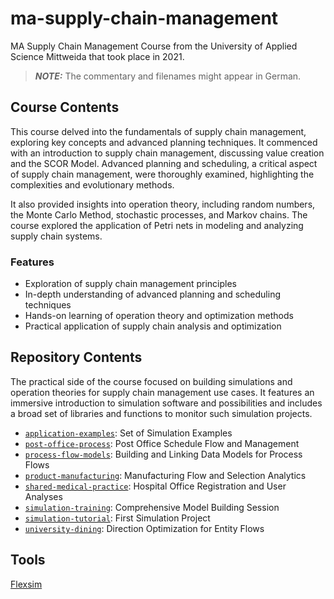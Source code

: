 # ma-supply-chain-management

MA Supply Chain Management Course from the University of Applied Science Mittweida that took place in 2021.

> **_NOTE:_** The commentary and filenames might appear in German.

## Course Contents

This course delved into the fundamentals of supply chain management, exploring key concepts and advanced planning techniques. It commenced with an introduction to supply chain management, discussing value creation and the SCOR Model. Advanced planning and scheduling, a critical aspect of supply chain management, were thoroughly examined, highlighting the complexities and evolutionary methods.

It also provided insights into operation theory, including random numbers, the Monte Carlo Method, stochastic processes, and Markov chains. The course explored the application of Petri nets in modeling and analyzing supply chain systems.

### Features

- Exploration of supply chain management principles
- In-depth understanding of advanced planning and scheduling techniques
- Hands-on learning of operation theory and optimization methods
- Practical application of supply chain analysis and optimization

## Repository Contents

The practical side of the course focused on building simulations and operation theories for supply chain management use cases. It features an immersive introduction to simulation software and possibilities and includes a broad set of libraries and functions to monitor such simulation projects.

- [`application-examples`](/application-examples/): Set of Simulation Examples
- [`post-office-process`](/post-office-process/): Post Office Schedule Flow and Management
- [`process-flow-models`](/process-flow-models/): Building and Linking Data Models for Process Flows
- [`product-manufacturing`](/product-manufacturing/): Manufacturing Flow and Selection Analytics
- [`shared-medical-practice`](/shared-medical-practice/): Hospital Office Registration and User Analyses
- [`simulation-training`](/simulation-training/): Comprehensive Model Building Session
- [`simulation-tutorial`](/simulation-tutorial/): First Simulation Project
- [`university-dining`](/university-dining/): Direction Optimization for Entity Flows

## Tools

[Flexsim](https://www.flexsim.com/)
